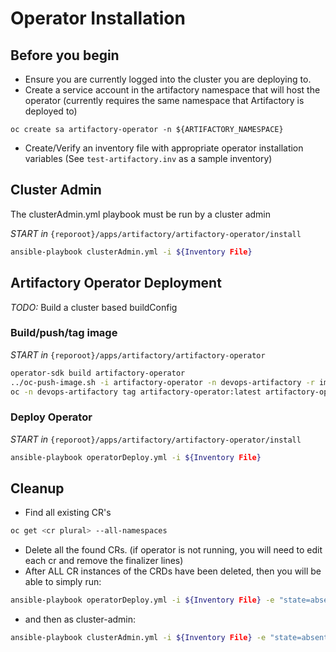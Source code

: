 # Operator Installation

## Before you begin

- Ensure you are currently logged into the cluster you are deploying to.
- Create a service account in the artifactory namespace that will host the operator (currently requires the same namespace that Artifactory is deployed to)

`oc create sa artifactory-operator -n ${ARTIFACTORY_NAMESPACE}`

- Create/Verify an inventory file with appropriate operator installation variables  (See `test-artifactory.inv` as a sample inventory)

## Cluster Admin

The clusterAdmin.yml playbook must be run by a cluster admin

*START in* `{reporoot}/apps/artifactory/artifactory-operator/install`

``` bash
ansible-playbook clusterAdmin.yml -i ${Inventory File}
```

## Artifactory Operator Deployment

*TODO:* Build a cluster based buildConfig

### Build/push/tag image

*START in* `{reporoot}/apps/artifactory/artifactory-operator`

``` bash
operator-sdk build artifactory-operator
../oc-push-image.sh -i artifactory-operator -n devops-artifactory -r image-registry.apps.klab.devops.gov.bc.ca
oc -n devops-artifactory tag artifactory-operator:latest artifactory-operator:v1-0.19.1-stable
```
### Deploy Operator

*START in* `{reporoot}/apps/artifactory/artifactory-operator/install`

``` bash
ansible-playbook operatorDeploy.yml -i ${Inventory File}
```

## Cleanup

- Find all existing CR's

``` bash
oc get <cr plural> --all-namespaces
```

- Delete all the found CRs.  (if operator is not running, you will need to edit each cr and remove the finalizer lines)
- After ALL CR instances of the CRDs have been deleted, then you will be able to simply run:

``` bash
ansible-playbook operatorDeploy.yml -i ${Inventory File} -e "state=absent"
```

- and then as cluster-admin:

``` bash
ansible-playbook clusterAdmin.yml -i ${Inventory File} -e "state=absent"
```
